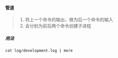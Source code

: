 #### 管道
> 1. 将上一个命令的输出，做为后一个命令的输入
> 2. 会分别为前后两个命令创建子进程


##### 用法
```
cat log/development.log | more
```
